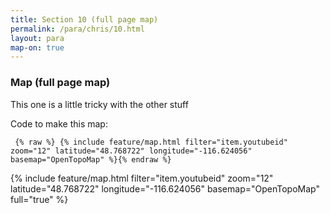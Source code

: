 ```yaml
---
title: Section 10 (full page map)
permalink: /para/chris/10.html
layout: para
map-on: true
---
```


### Map (full page map)

This one is a little tricky with the other stuff

Code to make this map:

``` {% raw %} {% include feature/map.html filter="item.youtubeid" zoom="12" latitude="48.768722" longitude="-116.624056" basemap="OpenTopoMap" %}{% endraw %}```

{% include feature/map.html filter="item.youtubeid" zoom="12" latitude="48.768722" longitude="-116.624056" basemap="OpenTopoMap" full="true" %}


